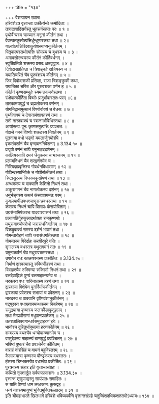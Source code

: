 +++
title = "१३४"

+++
वैशम्पायन उवाच  
हरिवंशेऽत्र वृत्तान्ताः प्रकीर्त्यन्ते क्रमोदिताः ।  
तत्रादावादिसर्गस्तु भूतसर्गस्ततः परः ॥ १ ॥  
पृथोर्वैन्यस्य चाख्यानं मनूनां कीर्तनं तथा ।  
वैवस्वतकुलोत्पत्तिर्धुन्धुमारकथा तथा ॥ २॥  
गालवोत्पत्तिरिक्ष्वाकुवंशस्याप्यनुकीर्तनम् ।  
पितृकल्पस्तथोत्पत्तिः सोमस्य च बुधस्य च ॥ ३ ॥  
अमावसोरन्वयस्य कीर्तनं कीर्तिवर्धनम् ।  
च्युतिंप्रतिष्ठे शक्रस्य प्रसवः क्षत्रवृद्धजः ॥ ४ ॥  
दिवोदासप्रतिष्ठा च त्रिशङ्कोः क्षत्रियस्य च ।  
ययातिचरितं चैव पूरुवंशस्य कीर्तनम् ॥ ५ ॥  
फिर दिवोदासकी प्रतिष्ठा, राजा त्रिशङ्कुकी कथा,  
ययातिका चरित्र और पूरुवशका वर्णन ह ॥ ५ ॥  
कीर्तनं कृष्णसम्भूतेः स्यमन्तकमणेस्तथा ।  
संक्षेपात्कीर्तिता विष्णोः प्रादुर्भावास्ततः परम् ॥६॥  
तारकामययुद्धं च ब्रह्मलोकस्य वर्णनम् ।  
योगनिद्रासमुत्थानं विष्णोर्वाक्यं च वेधसः ॥ ७ ॥  
पृथ्वीवाक्यं च देवानामंशावतरणं तथा ।  
ततो नारदवाक्यं च स्वप्नगर्भविधिस्तथा ॥ ८ ॥  
आर्यास्तवः पुनः कृष्णसमुत्पत्तिः प्रपञ्चतः ।  
गोव्रजे गमनं विष्णोः शकटस्य निवर्तनम् ॥ ९ ॥  
पूतनाया वधो भङ्गो यमलार्जुनयोरपि ।  
वृकसंदर्शानं चैव बृन्दावननिवेशनम् ॥ 3.134.१० ॥  
प्रावृषो वर्णनं चापि यमुनाह्रददर्शनम् ।  
कालियस्यापि दमनं धेनुकस्य च भञ्जनम् ॥ ११ ॥  
प्रलम्बनिधनं चैव शरद्वर्णनमेव च ।  
गिरियज्ञप्रवृत्तिश्च गोवर्धनविधारणम् ॥ १२ ॥  
गोविन्दस्याभिषेकं च गोपीसंक्रीडनं तथा ।  
रिष्टासुरस्य निधनमकूरप्रेषणं तथा ॥ १३ ॥  
अन्धकस्य च वाक्यानि केशिनो निधनं तथा ।  
अक्रूरागमनं चैव नागलोकस्य दर्शनम् ॥ १४ ॥  
धनुर्भङ्गस्य कथनं कंसवाक्यमतः परम् ।  
कुवलयापीडवधश्चाणूरान्ध्रवधस्तथा ॥ १५ ॥  
कंसस्य निधनं चापि विलापः कंसयोषिताम् ।  
उग्रसेनाभिषेकश्च यादवाश्वासनं तथा ॥ १६ ॥  
प्रत्यागतिर्गुरुकुलादथोक्ता रामकृष्णयोः ।  
मथुरायाश्चोपरोधो जरासंधनिवर्तनम् ॥ १७ ॥  
विकद्रुवाक्यं रामस्य दर्शनं भाषणं तथा ।  
गोमन्तारोहणं चापि जरासंधगतिस्तथा ॥ १८ ॥  
गोमन्तस्य गिरेर्दाहः करवीरपुरे गतिः ।  
शृगालस्य वधस्तत्र मथुरागमनं ततः ॥ १९ ॥  
यमुनाकर्षणं चैव मथुरापक्रमस्तथा ।  
उपायेन वधः कालयवनस्य प्रकीर्तितः ॥ 3.134.२०॥  
निर्माणं द्वारवत्यास्तु रुक्मिणीहरणं तथा ।  
विवाहश्चैव रुक्मिण्या रुक्मिणो निधनं तथा ॥ २१ ॥  
बलदेवाह्निकं पुण्यं बलमाहात्म्यमेव च ।  
नरकस्य वधः पारिजातस्य हरणं तथा ॥ २२ ॥  
द्वारवत्या विशेषेण पुनर्निर्माणकीर्तनम् ।  
द्वारकायां प्रवेशश्च सभायां च प्रवेशनम् ॥ २३ ॥  
नारदस्य च वाक्यानि वृष्णिवंशानुकीर्तनम् ।  
षट्पुरस्य वधाख्यानमन्धकस्य निबर्हणम् ॥ २४ ॥  
समुद्रयात्रा कृष्णस्य जलक्रीडाकुतूहलम् ।  
तथा भैमप्रवीराणां मधुपानप्रवर्तकम् ॥ २५ ॥  
ततश्छालिक्यगान्धर्वसमुदाहरणं हरेः ।  
भानोश्च दुहितुर्भानुमत्या हरणकीर्तनम् ॥ २६ ॥  
शम्बरस्य वथश्चैव धन्योपाख्यानमेव च ।  
वासुदेवस्य माहात्म्यं बाणयुद्धं प्रपञ्चितम् ॥ २७ ॥  
भविष्यं पुष्करं चैव प्रपञ्चेनैव कीर्तितम् ।  
वाराहं नारसिंहं च वामनं बहुविस्तरम् ॥ २८ ॥  
कैलासयात्रा कृष्णस्य पौण्ड्रकस्य वधस्ततः ।  
हंसस्य डिम्भकस्यैव वधश्चैव प्रकीर्तितः ॥ २९ ॥  
पुरत्रयस्य संहार इति वृत्तान्तसंग्रहः ।  
कथितो नृपशार्दूल सर्वपापप्रणाशनः ॥ 3.134.३० ॥  
वृत्तान्तं शृणुयाद्यस्तु सायंप्रातः समाहितः ।  
स याति वैष्णवं धाम लब्धकामः कुरूद्वह ।  
धन्यं यशस्यमायुष्यं भुक्तिमुक्तिफलप्रदम् ॥ ३१ ॥  
इति श्रीमहाभारते खिलभागे हरिवंशे भविष्यपर्वणि वृत्तान्तसंग्रहे चतुष्त्रिंशदधिकशततमोऽध्यायः॥ १३४ ॥